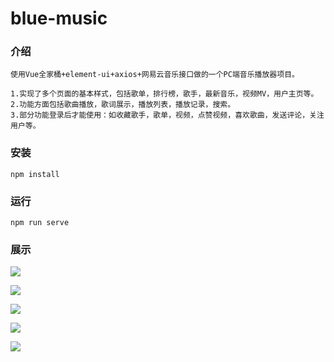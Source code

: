 # blue-music

### 介绍

```
使用Vue全家桶+element-ui+axios+网易云音乐接口做的一个PC端音乐播放器项目。

1.实现了多个页面的基本样式，包括歌单，排行榜，歌手，最新音乐，视频MV，用户主页等。
2.功能方面包括歌曲播放，歌词展示，播放列表，播放记录，搜索。
3.部分功能登录后才能使用：如收藏歌手，歌单，视频，点赞视频，喜欢歌曲，发送评论，关注用户等。
```

### 安装

```
npm install
```

### 运行
```
npm run serve
```

### 展示

![](C:\Users\Magic\Desktop\1.png)

![](C:\Users\Magic\Desktop\2.png)

![](C:\Users\Magic\Desktop\222.png)

![](C:\Users\Magic\Desktop\333.png)

![](C:\Users\Magic\Desktop\4444.png)
